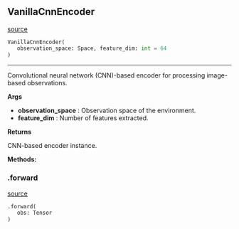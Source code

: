 #


## VanillaCnnEncoder
[source](https://github.com/BellmanProject/Hsuanwu/blob/main/hsuanwu/xploit/encoder/vanilla_cnn_encoder.py/#L9)
```python 
VanillaCnnEncoder(
   observation_space: Space, feature_dim: int = 64
)
```


---
Convolutional neural network (CNN)-based encoder for processing image-based observations.


**Args**

* **observation_space**  : Observation space of the environment.
* **feature_dim**  : Number of features extracted.


**Returns**

CNN-based encoder instance.


**Methods:**


### .forward
[source](https://github.com/BellmanProject/Hsuanwu/blob/main/hsuanwu/xploit/encoder/vanilla_cnn_encoder.py/#L38)
```python
.forward(
   obs: Tensor
)
```

